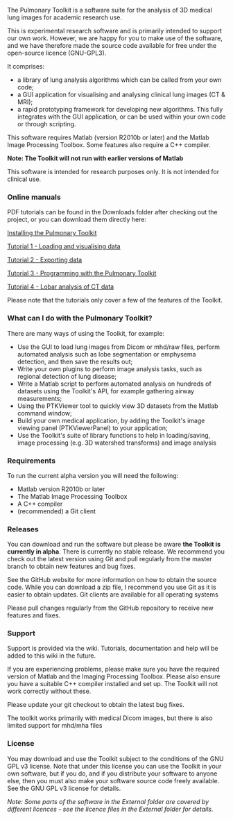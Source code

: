 The Pulmonary Toolkit is a software suite for the analysis of 3D medical lung images for academic research use.

This is experimental research software and is primarily intended to support our own work. However, we are happy for you to make use of the software, and we have therefore made the source code available for free under the open-source licence (GNU-GPL3).

It comprises:
  * a library of lung analysis algorithms which can be called from your own code;
  * a GUI application for visualising and analysing clinical lung images (CT & MRI);
  * a rapid prototyping framework for developing new algorithms. This fully integrates with the GUI application, or can be used within your own code or through scripting.

This software requires Matlab (version R2010b or later) and the Matlab Image Processing Toolbox.
Some features also require a C++ compiler.

**Note: The Toolkit will not run with earlier versions of Matlab**


This software is intended for research purposes only. It is not intended for clinical use.


### Online manuals ###

PDF tutorials can be found in the Downloads folder after checking out the project, or you can download them directly here:

[Installing the Pulmonary Toolkit](https://github.com/tomdoel/pulmonarytoolkit/tree/master/Documentation/PTK%20-%20Installing.pdf)

[Tutorial 1 - Loading and visualising data](https://github.com/tomdoel/pulmonarytoolkit/tree/master/Documentation/PTK%20-%20Tutorial%201.pdf)

[Tutorial 2 - Exporting data](https://github.com/tomdoel/pulmonarytoolkit/tree/master/Documentation/PTK%20-%20Tutorial%202.pdf)

[Tutorial 3 - Programming with the Pulmonary Toolkit](https://github.com/tomdoel/pulmonarytoolkit/tree/master/Documentation/PTK%20-%20Tutorial%203.pdf)

[Tutorial 4 - Lobar analysis of CT data](https://github.com/tomdoel/pulmonarytoolkit/tree/master/Documentation/PTK%20-%20Tutorial%204.pdf)

Please note that the tutorials only cover a few of the features of the Toolkit.

### What can I do with the Pulmonary Toolkit? ###

There are many ways of using the Toolkit, for example:

  * Use the GUI to load lung images from Dicom or mhd/raw files, perform automated analysis such as lobe segmentation or emphysema detection, and then save the results out;
  * Write your own plugins to perform image analysis tasks, such as regional detection of lung disease;
  * Write a Matlab script to perform automated analysis on hundreds of datasets using the Toolkit's API, for example gathering airway measurements;
  * Using the PTKViewer tool to quickly view 3D datasets from the Matlab command window;
  * Build your own medical application, by adding the Toolkit's image viewing panel (PTKViewerPanel) to your application;
  * Use the Toolkit's suite of library functions to help in loading/saving, image processing (e.g. 3D watershed transforms) and image analysis



### Requirements ###

To run the current alpha version you will need the following:
  * Matlab version R2010b or later
  * The Matlab Image Processing Toolbox
  * A C++ compiler
  * (recommended) a Git client


### Releases ###

You can download and run the software but please be aware **the Toolkit is currently in alpha**. There is currently no stable release. We recommend you check out the latest version using Git and pull regularly from the master branch to obtain new features and bug fixes.

See the GitHub website for more information on how to obtain the source code. While you can download a zip file, I recommend you use Git as it is easier to obtain updates. Git clients are available for all operating systems

Please pull changes regularly from the GitHub repository to receive new features and fixes.


### Support ###

Support is provided via the wiki. Tutorials, documentation and help will be added to this wiki in the future.

If you are experiencing problems, please make sure you have the required version of Matlab and the Imaging Processing Toolbox. Please also ensure you have a suitable C++ compiler installed and set up. The Toolkit will not work correctly without these.

Please update your git checkout to obtain the latest bug fixes.

The toolkit works primarily with medical Dicom images, but there is also limited support for mhd/mha files


### License ###

You may download and use the Toolkit subject to the conditions of the GNU GPL v3 license. Note that under this license you can use the Toolkit in your own software, but if you do, and if you distribute your software to anyone else, then you must also make your software source code freely available. See the GNU GPL v3 license for details.

_Note: Some parts of the software in the External folder are covered by different licences - see the licence files in the External folder for details_.
